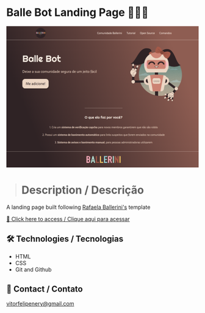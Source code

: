 # Balle Bot Landing Page 🤖🤖🤖

![preview](./.github/preview.png)

> # Description / Descrição

A landing page built following [Rafaela Ballerini's](https://github.com/rafaballerini/LandingPage) template

[🔗 Click here to access / Clique aqui para acessar](https://vitorfnery.github.io/ballebot_landing-page)

## 🛠️ Technologies / Tecnologias

- HTML
- CSS
- Git and Github

## 📣 Contact / Contato

vitorfelipenery@gmail.com
